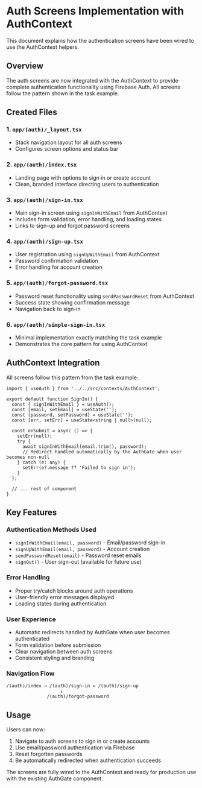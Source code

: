 # Auth Screens Implementation with AuthContext

This document explains how the authentication screens have been wired to use the AuthContext helpers.

## Overview

The auth screens are now integrated with the AuthContext to provide complete authentication functionality using Firebase Auth. All screens follow the pattern shown in the task example.

## Created Files

### 1. `app/(auth)/_layout.tsx`
- Stack navigation layout for all auth screens
- Configures screen options and status bar

### 2. `app/(auth)/index.tsx` 
- Landing page with options to sign in or create account
- Clean, branded interface directing users to authentication

### 3. `app/(auth)/sign-in.tsx`
- Main sign-in screen using `signInWithEmail` from AuthContext
- Includes form validation, error handling, and loading states
- Links to sign-up and forgot password screens

### 4. `app/(auth)/sign-up.tsx`
- User registration using `signUpWithEmail` from AuthContext
- Password confirmation validation
- Error handling for account creation

### 5. `app/(auth)/forgot-password.tsx`
- Password reset functionality using `sendPasswordReset` from AuthContext
- Success state showing confirmation message
- Navigation back to sign-in

### 6. `app/(auth)/simple-sign-in.tsx`
- Minimal implementation exactly matching the task example
- Demonstrates the core pattern for using AuthContext

## AuthContext Integration

All screens follow this pattern from the task example:

```tsx
import { useAuth } from '../../src/contexts/AuthContext';

export default function SignIn() {
  const { signInWithEmail } = useAuth();
  const [email, setEmail] = useState('');
  const [password, setPassword] = useState('');
  const [err, setErr] = useState<string | null>(null);

  const onSubmit = async () => {
    setErr(null);
    try {
      await signInWithEmail(email.trim(), password);
      // Redirect handled automatically by the AuthGate when user becomes non-null
    } catch (e: any) {
      setErr(e?.message ?? 'Failed to sign in');
    }
  };
  
  // ... rest of component
}
```

## Key Features

### Authentication Methods Used
- `signInWithEmail(email, password)` - Email/password sign-in
- `signUpWithEmail(email, password)` - Account creation
- `sendPasswordReset(email)` - Password reset emails
- `signOut()` - User sign-out (available for future use)

### Error Handling
- Proper try/catch blocks around auth operations
- User-friendly error messages displayed
- Loading states during authentication

### User Experience
- Automatic redirects handled by AuthGate when user becomes authenticated
- Form validation before submission
- Clear navigation between auth screens
- Consistent styling and branding

### Navigation Flow
```
/(auth)/index → /(auth)/sign-in ↔ /(auth)/sign-up
                    ↓
               /(auth)/forgot-password
```

## Usage

Users can now:
1. Navigate to auth screens to sign in or create accounts
2. Use email/password authentication via Firebase
3. Reset forgotten passwords
4. Be automatically redirected when authentication succeeds

The screens are fully wired to the AuthContext and ready for production use with the existing AuthGate component.
